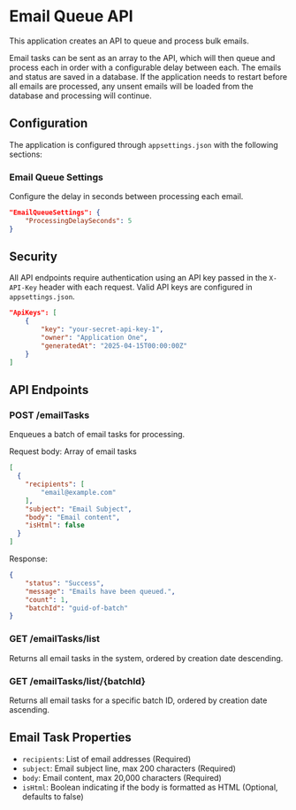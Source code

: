 # Email Queue API

This application creates an API to queue and process bulk emails. 

Email tasks can be sent as an array to the API, which will then queue and process each in order with a configurable delay between each. The emails and status are saved in a database. If the application needs to restart before all emails are processed, any unsent emails will be loaded from the database and processing will continue.

## Configuration

The application is configured through `appsettings.json` with the following sections:

### Email Queue Settings

Configure the delay in seconds between processing each email.

```json
"EmailQueueSettings": {
    "ProcessingDelaySeconds": 5 
}
```

## Security

All API endpoints require authentication using an API key passed in the `X-API-Key` header with each request. Valid API keys are configured in `appsettings.json`.

```json
"ApiKeys": [
    {
        "key": "your-secret-api-key-1",
        "owner": "Application One",
        "generatedAt": "2025-04-15T00:00:00Z"
    }
]
```

## API Endpoints

### POST /emailTasks

Enqueues a batch of email tasks for processing.

Request body: Array of email tasks
```json
[
  {
    "recipients": [
        "email@example.com"
    ],
    "subject": "Email Subject",
    "body": "Email content",
    "isHtml": false
  }
]
```

Response:
```json
{
    "status": "Success",
    "message": "Emails have been queued.",
    "count": 1,
    "batchId": "guid-of-batch"
}
```

### GET /emailTasks/list
Returns all email tasks in the system, ordered by creation date descending.

### GET /emailTasks/list/{batchId}
Returns all email tasks for a specific batch ID, ordered by creation date ascending.

## Email Task Properties

- `recipients`: List of email addresses (Required)
- `subject`: Email subject line, max 200 characters (Required)
- `body`: Email content, max 20,000 characters (Required)
- `isHtml`: Boolean indicating if the body is formatted as HTML (Optional, defaults to false)

